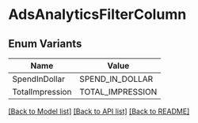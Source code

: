 # AdsAnalyticsFilterColumn

## Enum Variants

| Name | Value |
|---- | -----|
| SpendInDollar | SPEND_IN_DOLLAR |
| TotalImpression | TOTAL_IMPRESSION |


[[Back to Model list]](../README.md#documentation-for-models) [[Back to API list]](../README.md#documentation-for-api-endpoints) [[Back to README]](../README.md)


